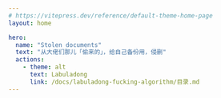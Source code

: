 ```yaml
---
# https://vitepress.dev/reference/default-theme-home-page
layout: home

hero:
  name: "Stolen documents"
  text: "从大佬们那儿「偷来的」，给自己备份用，侵删"
  actions:
    - theme: alt
      text: Labuladong
      link: /docs/labuladong-fucking-algorithm/目录.md
---
```


